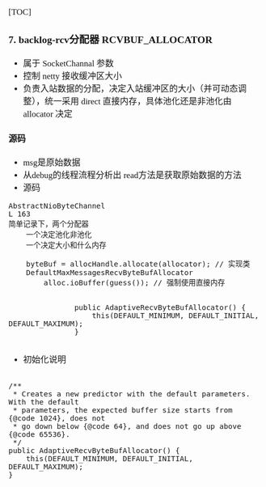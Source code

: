 <span  style="font-family: Simsun,serif; font-size: 17px; ">

[TOC]

### 7. backlog-rcv分配器 RCVBUF_ALLOCATOR

- 属于 SocketChannal 参数
- 控制 netty 接收缓冲区大小
- 负责入站数据的分配，决定入站缓冲区的大小（并可动态调整），统一采用 direct 直接内存，具体池化还是非池化由 allocator 决定

#### 源码

- msg是原始数据
- 从debug的线程流程分析出 read方法是获取原始数据的方法
- 源码

~~~
AbstractNioByteChannel
L 163
简单记录下，两个分配器
    一个决定池化非池化
    一个决定大小和什么内存
    
    byteBuf = allocHandle.allocate(allocator); // 实现类
    DefaultMaxMessagesRecvByteBufAllocator
        alloc.ioBuffer(guess()); // 强制使用直接内存
   
   
               public AdaptiveRecvByteBufAllocator() {
                   this(DEFAULT_MINIMUM, DEFAULT_INITIAL, DEFAULT_MAXIMUM);
               }
    
~~~

- 初始化说明

~~~

/**
 * Creates a new predictor with the default parameters.  With the default
 * parameters, the expected buffer size starts from {@code 1024}, does not
 * go down below {@code 64}, and does not go up above {@code 65536}.
 */
public AdaptiveRecvByteBufAllocator() {
    this(DEFAULT_MINIMUM, DEFAULT_INITIAL, DEFAULT_MAXIMUM);
}
~~~

</span>